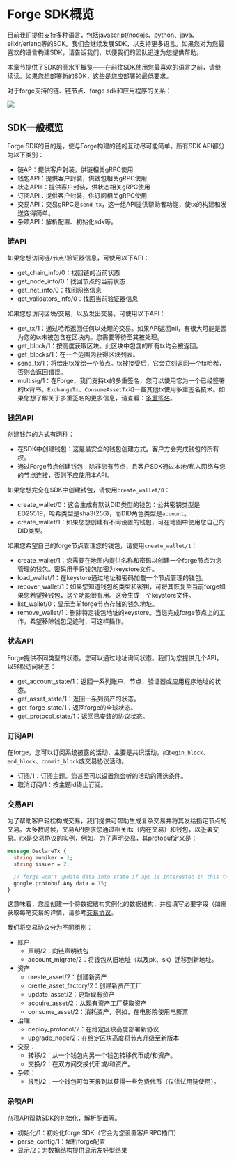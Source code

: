 # Forge SDK概览

目前我们提供支持多种语言，包括javascript/nodejs、python、java、elixir/erlang等的SDK。我们会继续发展SDK，以支持更多语言。如果您对为您最喜欢的语言构建SDK，请告诉我们，以便我们的团队迅速为您提供帮助。

本章节提供了SDK的高水平概览——在前往SDK使用您最喜欢的语言之前，请继续读。如果您想部署新的SDK，这些是您应部署的最低要求。

对于forge支持的链、链节点、forge sdk和应用程序的关系：

![](../assets/images/forge-platform.png)

## SDK一般概览

Forge SDK的目的是，使与Forge构建的链的互动尽可能简单。所有SDK API都分为以下类别：

* 链AP：提供客户封装，供链相关gRPC使用
* 钱包API：提供客户封装，供钱包相关gRPC使用
* 状态APIs：提供客户封装，供状态相关gRPC使用
* 订阅API：提供客户封装，供订阅相关gRPC使用
* 交易API：交易gRPC是`send_tx`，这一组API提供帮助者功能，使tx的构建和发送变得简单。
* 杂项API：解析配置、初始化sdk等。

### 链API

如果您想访问链/节点/验证器信息，可使用以下API：

* get_chain_info/0：找回链的当前状态
* get_node_info/0：找回节点的当前状态
* get_net_info/0：找回网络信息
* get_validators_info/0：找回当前验证器信息

如果您想访问区块/交易，以及发出交易，可使用以下API：

* get_tx/1：通过哈希返回任何以处理的交易。如果API返回nil，有很大可能是因为您的tx未被包含在区块内。您需要等待至其被处理。
* get_block/1：按高度获取区块。此区块中包含的所有tx均会被返回。
* get_blocks/1：在一个范围内获得区块列表。
* send_tx/1：将给出tx发给一个节点。tx被接受后，它会立刻返回一个tx哈希，否则会返回错误。
* multisig/1：在Forge，我们支持tx的多重签名，您可以使用它为一个已经签署的tx背书。`ExchangeTx`、`ConsumeAssetTx`和一些其他tx使用多重签名技术。如果您想了解关于多重签名的更多信息，请查看：[多重签名](../arch/multisig.md)。

### 钱包API

创建钱包的方式有两种：

* 在SDK中创建钱包：这是最安全的钱包创建方式。客户方会完成钱包的所有权。
* 通过Forge节点创建钱包：除非您有节点，且客户SDK通过本地/私人网络与您的节点连接，否则不应使用本API。

如果您想完全在SDK中创建钱包，请使用`create_wallet/0`：

* create_wallet/0：这会生成有默认DID类型的钱包：公共密钥类型是ED25519，哈希类型是sha3(256)，而DID角色类型是`account`。
* create_wallet/1：如果您想创建有不同设置的钱包，可在地图中使用您自己的DID类型。

如果您希望自己的forge节点管理您的钱包，请使用`create_wallet/1`：

* create_wallet/1：您需要在地图内提供名称和密码以创建一个forge节点为您管理的钱包。密码用于将钱包加密为keystore文件。
* load_wallet/1：在keystore通过地址和密码加载一个节点管理的钱包。
* recover_wallet/1：如果您知道钱包的类型和密钥，可将其恢复至当前forge如果您希望换钱包，这个功能很有用。这会生成一个keystore文件。
* list_wallet/0：显示当前forge节点存储的钱包地址。
* remove_wallet/1：删除特定钱包地址的keystore。当您完成forge节点上的工作，希望移除钱包足迹时，可这样操作。

### 状态API

Forge提供不同类型的状态。您可以通过地址询问状态。我们为您提供几个API，以轻松访问状态：

* get_account_state/1：返回一系列账户、节点、验证器或应用程序地址的状态。
* get_asset_state/1：返回一系列资产的状态。
* get_forge_state/1：返回forge的全球状态。
* get_protocol_state/1：返回已安装的协议状态。

### 订阅API

在forge，您可以订阅系统披露的活动，主要是共识活动，如`begin_block`、`end_block`、`commit_block`或交易协议活动。

* 订阅/1：订阅主题。您甚至可以设置您会听的活动的筛选条件。
* 取消订阅/1：按主题id终止订阅。

### 交易API

为了帮助客户轻松构成交易，我们提供可帮助生成复杂交易并将其发给指定节点的交易。大多数时候，交易API要求您通过相关itx（内在交易）和钱包，以签署交易。itx是交易协议的实例，例如，为了声明交易，其protobuf定义是：

```proto
message DeclareTx {
  string moniker = 1;
  string issuer = 2;

  // forge won't update data into state if app is interested in this tx.
  google.protobuf.Any data = 15;
}
```

这意味着，您应创建一个将数据结构实例化的数据结构，并应填写必要字段（如需获取每笔交易的详情，请参考[交易协议](../txs)。

我们将交易协议分为不同组别：

* 账户
  * 声明/2：向链声明钱包
  * account_migrate/2：将钱包从旧地址（以及pk、sk）迁移到新地址。
* 资产
  * create_asset/2：创建新资产
  * create_asset_factory/2：创建新资产工厂
  * update_asset/2：更新现有资产
  * acquire_asset/2：从现有资产工厂获取资产
  * consume_asset/2：消耗资产，例如，在电影院使用电影票
* 治理:
  * deploy_protocol/2：在给定区块高度部署新协议
  * upgrade_node/2：在给定区块高度将节点升级至新版本
* 交易：
  * 转移/2：从一个钱包向另一个钱包转移代币或/和资产。
  * 交换/2：在双方间交换代币或/和资产。
* 杂项：
  * 报到/2：一个钱包可每天报到以获得一些免费代币（仅供试用链使用）。

### 杂项API

杂项API帮助SDK的初始化，解析配置等。

* 初始化/1：初始化forge SDK（它会为您设置客户RPC插口）
* parse_config/1：解析forge配置
* 显示/2：为数据结构提供显示友好型结果
<!--stackedit_data:
eyJoaXN0b3J5IjpbMTg0MTcxMDI2NCw0NTg1MzA1OTEsMjA4OD
czNjUwMywtMTg4MTMwOTUxNCwtMjM4MTc0ODA0LC0xMzExNjYz
NjgxLDExODUzOTQyNjEsLTIwMTQ0NDI1NzksMTYyNzIyNDAxNC
wtNDQyNjMzMDE2XX0=
-->